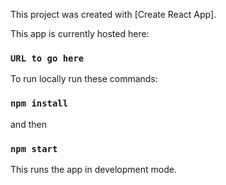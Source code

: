 This project was created with [Create React App].

This app is currently hosted here:

### `URL to go here`

To run locally run these commands:

### `npm install`

and then

### `npm start`

This runs the app in development mode.
